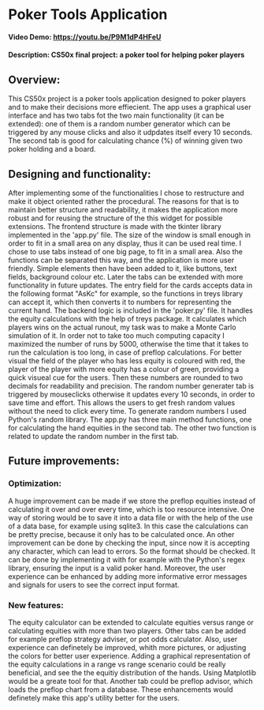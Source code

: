 # Poker Tools Application 
#### Video Demo:  https://youtu.be/P9M1dP4HFeU
#### Description: CS50x final project: a poker tool for helping poker players

## Overview:
This CS50x project is a poker tools application designed to poker players and to make their decisions more effiecient. The app uses a graphical user interface and has two tabs fot the two main functionality (it can be extended): one of them is a random number generator which can be triggered by any mouse clicks and also it udpdates itself every 10 seconds. The second tab is good for calculating chance (%) of winning given two poker holding and a board.

## Designing and functionality:
After implementing some of the functionalities I chose to restructure and make it object oriented rather the procedural. The reasons for that is to maintain better structure and readability, it makes the application more robust and for reusing the structure of the this widget for possible extensions. The frontend structure is made with the tkinter library implemented in the 'app.py' file. The size of the window is small enough in order to fit in a small area on any display, thus it can be used real time. I chose to use tabs instead of one big page, to fit in a small area. Also the functions can be separated this way, and the application is more user friendly. Simple elements then have been added to it, like buttons, text fields, background colour etc. Later the tabs can be extended with more functionality in future updates. The entry field for the cards accepts data in the following format "AsKc" for example, so the functions in treys library can accept it, which then converts it to numbers for representing the current hand. 
The backend logic is included in the 'poker.py' file. It handles the equity calculations with the help of treys package. It calculates which players wins on the actual runout, my task was to make a Monte Carlo simulation of it. In order not to take too much computing capacity I maximized the number of runs by 5000, otherwise the time that it takes to run the calculation is too long, in case of preflop calculations. For better visual the field of the player who has less equity is coloured with red, the player of the player with more equity has a colour of green, providing a quick visueal cue for the users. Then these numbers are rounded to two decimals for readability and precision. 
The random number generater tab is triggered by mouseclicks otherwise it updates every 10 seconds, in order to save time and effort. This allows the users to get fresh random values without the need to click every time. To generate random numbers I used Python's random library. The app.py has three main method functions, one for calculating the hand equities in the second tab. The other two function is related to update the random number in the first tab. 

## Future improvements:


### Optimization: 
A huge improvement can be made if we store the preflop equities instead of calculating it over and over every time, which is too resource intensive. One way of storing would be to save it into a data file or with the help of the use of a data base, for example using sqlite3. In this case the calculations can be pretty precise, because it only has to be calculated once. An other improvement can be done by checking the input, since now it is accepting any character, which can lead to errors. So the format should be checked. It can be done by implementing it with for example with the Python's regex library, ensuring the input is a valid poker hand. Moreover, the user experience can be enhanced by adding more informative error messages and signals for users to see the correct input format. 


### New features: 
The equity calculator can be extended to calculate equities versus range or calculating equities with more than two players. Other tabs can be added for example preflop strategy adviser, or pot odds calculator. Also, user experience can definetely be improved, whith more pictures, or adjusting the colors for better user experience. Adding a graphical representation of the equity calculations in a range vs range scenario could be really beneficial, and see the the equitiy distribution of the hands. Using Matplotlib would be a greate tool for that. Another tab could be preflop advisor, which loads the preflop chart from a database. These enhancements would definetely make this app's utility better for the users.
